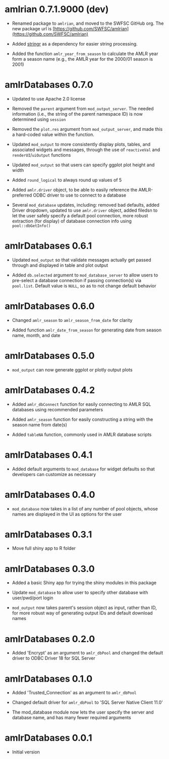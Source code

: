 # amlrian 0.7.1.9000 (dev)

* Renamed package to `amlrian`, and moved to the SWFSC GitHub org. The new package url is [https://github.com/SWFSC/amlrian](https://github.com/SWFSC/amlrian)

* Added [stringr](https://stringr.tidyverse.org/) as a dependency for easier string processing. 

* Added the function `amlr_year_from_season` to calculate the AMLR year form a season name (e.g., the AMLR year for the 2000/01 season is 2001)


# amlrDatabases 0.7.0

* Updated to use Apache 2.0 license

* Removed the `parent` argument from `mod_output_server`. The needed information (i.e., the string of the parent namespace ID) is now determined using `session`

* Removed the `plot.res` argument from `mod_output_server`, and made this a hard-coded value within the function.

* Updated `mod_output` to more consistently display plots, tables, and associated widgets and messages, through the use of `reactiveVal` and `renderUI`/`uiOutput` functions

* Updated `mod_output` so that users can specify ggplot plot height and width

* Added `round_logical` to always round up values of 5

* Added `amlr.driver` object, to be able to easily reference the AMLR-preferred ODBC driver to use to connect to a database

* Several `mod_database` updates, including: removed bad defaults, added Driver dropdown, updated to use `amlr.driver` object, added filedsn to let the user safely specify a default pool connection, more robust extraction (for display) of database connection info using `pool::dbGetInfo()`


# amlrDatabases 0.6.1

* Updated `mod_output` so that validate messages actually get passed through and displayed in table and plot output

* Added `db.selected` argument to `mod_database_server` to allow users to pre-select a database connection if passing connection(s) via `pool.list`. Default value is `NULL`, so as to not change default behavior


# amlrDatabases 0.6.0

* Changed `amlr_season` to `amlr_season_from_date` for clarity

* Added function `amlr_date_from_season` for generating date from season name, month, and date


# amlrDatabases 0.5.0

* `mod_output` can now generate ggplot or plotly output plots


# amlrDatabases 0.4.2

* Added `amlr_dbConnect` function for easily connecting to AMLR SQL databases using recommended parameters

* Added `amlr_season` function for easily constructing a string with the season name from date(s)

* Added `tableNA` function, commonly used in AMLR database scripts

# amlrDatabases 0.4.1

* Added default arguments to `mod_database` for widget defaults so that developers can customize as necessary


# amlrDatabases 0.4.0

* `mod_database` now takes in a list of any number of pool objects, whose names are displayed in the UI as options for the user


# amlrDatabases 0.3.1

* Move full shiny app to R folder


# amlrDatabases 0.3.0

* Added a basic Shiny app for trying the shiny modules in this package

* Update `mod_database` to allow user to specify other database with user/pwd/port login

* `mod_output` now takes parent's session object as input, rather than ID, for more robust way of generating output IDs and default download names


# amlrDatabases 0.2.0

* Added 'Encrypt' as an argument to `amlr_dbPool` and changed the default driver to ODBC Driver 18 for SQL Server


# amlrDatabases 0.1.0

* Added 'Trusted_Connection' as an argument to `amlr_dbPool`

* Changed default driver for `amlr_dbPool` to 'SQL Server Native Client 11.0'

* The mod_database module now lets the user specify the server and database name, and has many fewer required arguments


# amlrDatabases 0.0.1

* Initial version
